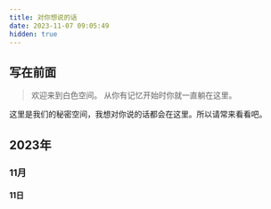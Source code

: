 ```yaml
---
title: 对你想说的话
date: 2023-11-07 09:05:49
hidden: true
---
```


## 写在前面

> 欢迎来到白色空间。
> 从你有记忆开始时你就一直躺在这里。

这里是我们的秘密空间，我想对你说的话都会在这里。所以请常来看看吧。

## 2023年

### 11月

#### 11日